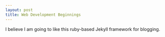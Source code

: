 ```yaml
---
layout: post
title: Web Development Beginnings
---
```


I believe I am going to like this ruby-based Jekyll framework for blogging.
